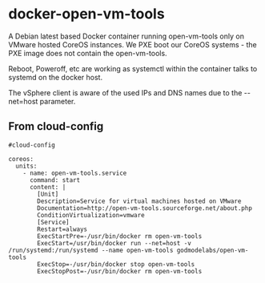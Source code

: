 # docker-open-vm-tools
A Debian latest based Docker container running open-vm-tools only on VMware hosted CoreOS instances. We PXE boot our CoreOS systems - the PXE image does not contain the open-vm-tools.

Reboot, Poweroff, etc are working as systemctl within the container talks to systemd on the docker host.

The vSphere client is aware of the used IPs and DNS names due to the --net=host parameter.

## From cloud-config
```
#cloud-config

coreos:
  units:
    - name: open-vm-tools.service
      command: start
      content: |
        [Unit]
        Description=Service for virtual machines hosted on VMware
        Documentation=http://open-vm-tools.sourceforge.net/about.php
        ConditionVirtualization=vmware
        [Service]
        Restart=always
        ExecStartPre=-/usr/bin/docker rm open-vm-tools
        ExecStart=/usr/bin/docker run --net=host -v /run/systemd:/run/systemd --name open-vm-tools godmodelabs/open-vm-tools
        ExecStop=-/usr/bin/docker stop open-vm-tools
        ExecStopPost=-/usr/bin/docker rm open-vm-tools
```
